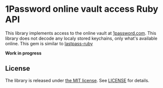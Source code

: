 1Password online vault access Ruby API
======================================

This library implements access to the online vault at [1password.com][1password]. This library does not decode any localy stored keychains, only what's available online. This gem is similar to [lastpass-ruby][lastpass]

**Work in progress**

License
-------

The library is released under [the MIT license][mit]. See [LICENSE][license] for details.

[1password]: https://my.1password.com/signin
[lastpass]: https://github.com/detunized/lastpass-ruby
[mit]: http://www.opensource.org/licenses/mit-license.php
[license]: LICENSE
